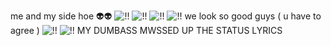 me and my side hoe 👽👽
![!!](https://files.catbox.moe/t5dnuh.jpeg)
![!!](https://files.catbox.moe/081uth.jpeg)
![!!](https://files.catbox.moe/kph4eo.jpeg)
![!!](https://files.catbox.moe/ynlzwy.png)
we look so good guys ( u have to agree )
![!!](https://files.catbox.moe/1rj8zx.jpeg)
![!!](https://files.catbox.moe/4zmlye.jpeg)
MY DUMBASS MWSSED UP THE STATUS LYRICS
